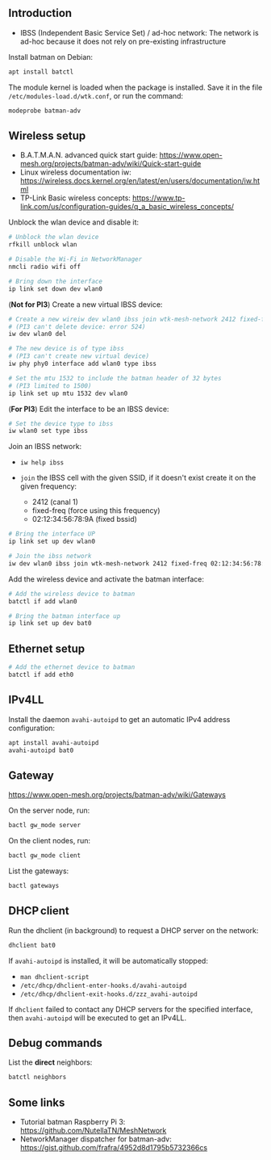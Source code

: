 ## Introduction

- IBSS (Independent Basic Service Set) / ad-hoc network: The network is ad-hoc because it does not rely on pre-existing infrastructure

Install batman on Debian:

```bash
apt install batctl
```

The module kernel is loaded when the package is installed.
Save it in the file `/etc/modules-load.d/wtk.conf`, or run the command:

```bash
modeprobe batman-adv
```

## Wireless setup

- B.A.T.M.A.N. advanced quick start guide: <https://www.open-mesh.org/projects/batman-adv/wiki/Quick-start-guide>
- Linux wireless documentation iw: <https://wireless.docs.kernel.org/en/latest/en/users/documentation/iw.html>
- TP-Link Basic wireless concepts: <https://www.tp-link.com/us/configuration-guides/q_a_basic_wireless_concepts/>

Unblock the wlan device and disable it:

```bash
# Unblock the wlan device
rfkill unblock wlan

# Disable the Wi-Fi in NetworkManager
nmcli radio wifi off

# Bring down the interface
ip link set down dev wlan0
```

(**Not for PI3**) Create a new virtual IBSS device:

```bash
# Create a new wireiw dev wlan0 ibss join wtk-mesh-network 2412 fixed-freq 02:12:34:56:78:9Aless device from scratch
# (PI3 can't delete device: error 524)
iw dev wlan0 del

# The new device is of type ibss
# (PI3 can't create new virtual device)
iw phy phy0 interface add wlan0 type ibss

# Set the mtu 1532 to include the batman header of 32 bytes
# (PI3 limited to 1500)
ip link set up mtu 1532 dev wlan0
```

(**For PI3**) Edit the interface to be an IBSS device:

```bash
# Set the device type to ibss
iw wlan0 set type ibss
```

Join an IBSS network:

- `iw help ibss`
- `join` the IBSS cell with the given SSID, if it doesn't exist create it on the given frequency:

  - 2412 (canal 1)
  - fixed-freq (force using this frequency)
  - 02:12:34:56:78:9A (fixed bssid)

```bash
# Bring the interface UP
ip link set up dev wlan0

# Join the ibss network
iw dev wlan0 ibss join wtk-mesh-network 2412 fixed-freq 02:12:34:56:78:9A
```

Add the wireless device and activate the batman interface:

```bash
# Add the wireless device to batman
batctl if add wlan0

# Bring the batman interface up
ip link set up dev bat0
```

## Ethernet setup

```bash
# Add the ethernet device to batman
batctl if add eth0
```

## IPv4LL

Install the daemon `avahi-autoipd` to get an automatic IPv4 address configuration:

```bash
apt install avahi-autoipd
avahi-autoipd bat0
```

## Gateway

<https://www.open-mesh.org/projects/batman-adv/wiki/Gateways>

On the server node, run:

```bash
bactl gw_mode server
```

On the client nodes, run:

```bash
bactl gw_mode client
```

List the gateways:

```bash
bactl gateways
```

## DHCP client

Run the dhclient (in background) to request a DHCP server on the network:

```bash
dhclient bat0
```

If `avahi-autoipd` is installed, it will be automatically stopped:

- `man dhclient-script`
- `/etc/dhcp/dhclient-enter-hooks.d/avahi-autoipd`
- `/etc/dhcp/dhclient-exit-hooks.d/zzz_avahi-autoipd`

If `dhclient` failed to contact any DHCP servers for the specified interface,
then `avahi-autoipd` will be executed to get an IPv4LL.

## Debug commands

List the **direct** neighbors:

```bash
batctl neighbors
```

## Some links

- Tutorial batman Raspberry Pi 3: <https://github.com/NutellaTN/MeshNetwork>
- NetworkManager dispatcher for batman-adv: <https://gist.github.com/frafra/4952d8d1795b5732366cs>